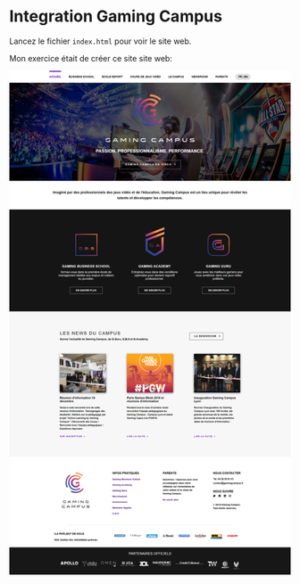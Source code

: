 # Integration Gaming Campus

Lancez le fichier ``index.html`` pour voir le site web.

Mon exercice était de créer ce site site web:

![Maquette du site](./maquettes/maquette_desktop.png)
